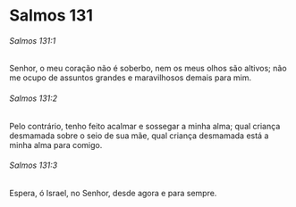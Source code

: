 # Salmos 131

###### Salmos 131:1

Senhor, o meu coração não é soberbo, nem os meus olhos são altivos; não me ocupo de assuntos grandes e maravilhosos demais para mim.

###### Salmos 131:2

Pelo contrário, tenho feito acalmar e sossegar a minha alma; qual criança desmamada sobre o seio de sua mãe, qual criança desmamada está a minha alma para comigo.

###### Salmos 131:3

Espera, ó Israel, no Senhor, desde agora e para sempre.

